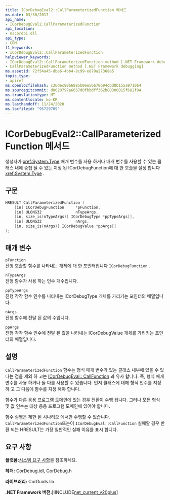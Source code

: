 ```yaml
---
title: ICorDebugEval2::CallParameterizedFunction 메서드
ms.date: 03/30/2017
api_name:
- ICorDebugEval2.CallParameterizedFunction
api_location:
- mscordbi.dll
api_type:
- COM
f1_keywords:
- ICorDebugEval2::CallParameterizedFunction
helpviewer_keywords:
- ICorDebugEval2::CallParameterizedFunction method [.NET Framework debugging]
- CallParameterizedFunction method [.NET Framework debugging]
ms.assetid: 72f54a45-dbe6-4bb4-8c99-e879a27368e5
topic_type:
- apiref
ms.openlocfilehash: c36dec80b6885b0ee56670b94dbd0b155a9710b4
ms.sourcegitcommit: d8020797a6657d0fbbdff362b80300815f682f94
ms.translationtype: MT
ms.contentlocale: ko-KR
ms.lasthandoff: 11/24/2020
ms.locfileid: "95729709"
---
```

# <a name="icordebugeval2callparameterizedfunction-method"></a>ICorDebugEval2::CallParameterizedFunction 메서드

생성자가 <xref:System.Type> 매개 변수를 사용 하거나 매개 변수를 사용할 수 있는 클래스 내에 중첩 될 수 있는 지정 된 ICorDebugFunction에 대 한 호출을 설정 합니다 <xref:System.Type> .  
  
## <a name="syntax"></a>구문  
  
```cpp  
HRESULT CallParameterizedFunction (  
    [in] ICorDebugFunction     *pFunction,  
    [in] ULONG32               nTypeArgs,  
    [in, size_is(nTypeArgs)] ICorDebugType *ppTypeArgs[],  
    [in] ULONG32               nArgs,  
    [in, size_is(nArgs)] ICorDebugValue *ppArgs[]  
);  
```  
  
## <a name="parameters"></a>매개 변수  

 `pFunction`  
 진행 호출할 함수를 나타내는 개체에 대 한 포인터입니다 `ICorDebugFunction` .  
  
 `nTypeArgs`  
 진행 함수가 사용 하는 인수 개수입니다.  
  
 `ppTypeArgs`  
 진행 각각 함수 인수를 나타내는 ICorDebugType 개체를 가리키는 포인터의 배열입니다.  
  
 `nArgs`  
 진행 함수에 전달 된 값의 수입니다.  
  
 `ppArgs`  
 진행 각각 함수 인수에 전달 된 값을 나타내는 ICorDebugValue 개체를 가리키는 포인터의 배열입니다.  
  
## <a name="remarks"></a>설명  

 `CallParameterizedFunction` 함수는 형식 매개 변수가 있는 클래스 내부에 있을 수 있다는 점을 제외 하 고는 [ICorDebugEval:: CallFunction](icordebugeval-callfunction-method.md) 과 유사 합니다. 즉, 형식 매개 변수를 사용 하거나 둘 다를 사용할 수 있습니다. 먼저 클래스에 대해 형식 인수를 지정 하 고 그 다음에 함수를 지정 해야 합니다.  
  
 함수가 다른 응용 프로그램 도메인에 있는 경우 전환이 수행 됩니다. 그러나 모든 형식 및 값 인수는 대상 응용 프로그램 도메인에 있어야 합니다.  
  
 함수 실행은 제한 된 시나리오 에서만 수행할 수 있습니다. `CallParameterizedFunction`또는이 `ICorDebugEval::CallFunction` 실패할 경우 반환 되는 HRESULT는 가장 일반적인 실패 이유를 표시 합니다.  
  
## <a name="requirements"></a>요구 사항  

 **플랫폼:**[시스템 요구 사항](../../get-started/system-requirements.md)을 참조하세요.  
  
 **헤더:** CorDebug.idl, CorDebug.h  
  
 **라이브러리:** CorGuids.lib  
  
 **.NET Framework 버전:**[!INCLUDE[net_current_v20plus](../../../../includes/net-current-v20plus-md.md)]
